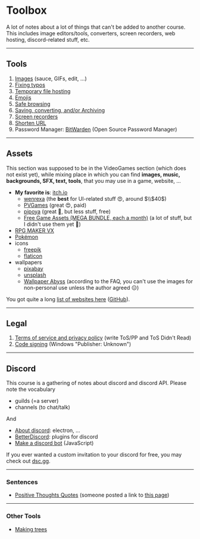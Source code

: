 # Toolbox

A lot of notes about a lot of things that can't be added to another course. This includes image editors/tools, converters, screen recorders, web hosting, discord-related stuff, etc.

<hr class="sr">

## Tools

1. [Images](images/index.md) (sauce, GIFs, edit, ...)
2. [Fixing typos](writting/index.md)
3. [Temporary file hosting](website/hosting.md)
4. [Emojis](desktop/emojis.md)
5. [Safe browsing](website/safe.md)
6. [Saving, converting, and/or Archiving](website/archive.md)
7. [Screen recorders](desktop/record.md)
8. [Shorten URL](website/short-url.md)
9. Password Manager: [BitWarden](https://bitwarden.com/) (Open Source Password Manager)

<hr class="sl">

## Assets

This section was supposed to be in the VideoGames section (which does not exist yet), while mixing place in which you can find **images, music, backgrounds, SFX, text, tools**, that you may use in a game, website, ...

* **My favorite is**: [itch.io](https://itch.io/)
  * [wenrexa](https://wenrexa.itch.io/wenrexa-game-assets-1) (the **best** for UI-related stuff 😍, around $\\$40$)
  * [PVGames](https://pvgames.itch.io/) (great 😍, paid)
  * [pipoya](https://pipoya.itch.io/) (great 🤩, but less stuff, free)
  * [Free Game Assets (MEGA BUNDLE, each a month)](https://itch.io/s/11302/august-2021-mega-bundle-game-assets-save-97) (a lot of stuff, but I didn't use them yet 🤔)
* [RPG MAKER VX](https://vxresource.wordpress.com/)
* [Pokémon](https://pokemonfangames.com/resource/pokemon-essentials-bw/)
* icons
  * [freepik](https://www.freepik.com/)
  * [flaticon](https://www.flaticon.com/)
* wallpapers
  * [pixabay](https://pixabay.com/)
  * [unsplash](https://unsplash.com/)
  * [Wallpaper Abyss](https://wall.alphacoders.com/) (according to the FAQ, you can't use the images for non-personal use unless the author agreed 😑)

You got quite a long [list of websites here](https://hotpot.ai/free-game-assets) ([GitHub](https://github.com/HotpotDesign/Game-Assets-And-Resources)).

<hr class="sr">

## Legal

1. [Terms of service and privacy policy](tos/index.md) (write ToS/PP and ToS Didn't Read)
2. [Code signing](codesigning/index.md) (Windows "Publisher: Unknown")

<hr class="sl">

## Discord

This course is a gathering of notes about discord and discord API. Please note the vocabulary

* guilds (=a server)
* channels (to chat/talk)

And 

* [About discord](discord/about.md): electron, ...
* [BetterDiscord](discord/bd.md): plugins for discord
* [Make a discord bot](discord/bot-js.md) (JavaScript)

If you ever wanted a custom invitation to your discord for free, you may check out [dsc.gg](https://dsc.gg/).

<hr class="sr">

### Sentences

* [Positive Thoughts Quotes](https://www.positivethoughtsquote.com/) (someone posted a link to [this page](https://www.positivethoughtsquote.com/2020/05/niggalations-best-quotes.html))

<hr class="sl">

### Other Tools

* [Making trees](https://ironcreek.net/syntaxtree/)